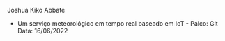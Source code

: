 Joshua Kiko Abbate
- Um serviço meteorológico em tempo real baseado em IoT - Palco: Git
Data: 16/06/2022